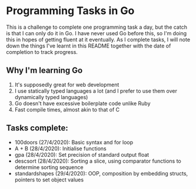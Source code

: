 # Programming Tasks in Go

This is a challenge to complete one programming task a day, but the catch is that I can only do it in Go.
I have never used Go before this, so I'm doing this in hopes of getting fluent at it eventually. As I complete tasks, I will note down the things I've learnt in this README together with the date of completion to track progress.

## Why I'm learning Go
1. It's supposedly great for web development
2. I use statically typed languages a lot (and I prefer to use them over dynamically typed languages)
3. Go doesn't have excessive boilerplate code unlike Ruby
4. Fast compile times, almost akin to that of C

## Tasks complete:
- 100doors (27/4/2020): Basic syntax and for loop
- A + B (28/4/2020): Initialise functions
- gpa (28/4/2020): Set precision of standard output float
- descsort (28/4/2020): Sorting a slice, using comparator functions to determine sorting sequence
- standardshapes (29/4/2020): OOP, composition by embedding structs, pointers to set object values
